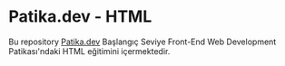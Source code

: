 # Patika.dev - HTML

Bu repository [Patika.dev](https://www.patika.dev/tr) Başlangıç Seviye Front-End Web Development Patikası'ndaki HTML eğitimini içermektedir.
